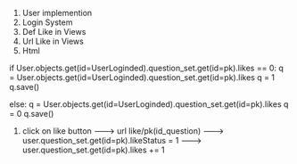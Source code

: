 1. User implemention
2. Login System
3. Def Like in Views
4. Url Like in Views
5. Html

if User.objects.get(id=UserLoginded).question_set.get(id=pk).likes == 0:
    q = User.objects.get(id=UserLoginded).question_set.get(id=pk).likes
    q = 1
    q.save()

else:
    q = User.objects.get(id=UserLoginded).question_set.get(id=pk).likes
    q = 0
    q.save()

1. click on like button ---> url like/pk(id_question) ---> user.question_set.get(id=pk).likeStatus = 1 ---> user.question_set.get(id=pk).likes += 1
